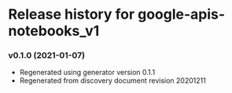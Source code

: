 # Release history for google-apis-notebooks_v1

### v0.1.0 (2021-01-07)

* Regenerated using generator version 0.1.1
* Regenerated from discovery document revision 20201211

